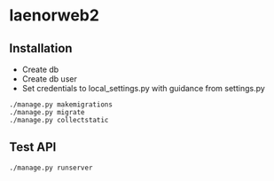 # laenorweb2

## Installation
* Create db
* Create db user
* Set credentials to local_settings.py with guidance from settings.py

```
./manage.py makemigrations
./manage.py migrate
./manage.py collectstatic
```

## Test API
```
./manage.py runserver
```
